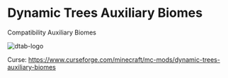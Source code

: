# Dynamic Trees Auxiliary Biomes
Compatibility Auxiliary Biomes

![dtab-logo](https://user-images.githubusercontent.com/55682433/176370786-c73c17f6-79d2-4bc2-8dba-383c145247d8.png)

Curse: https://www.curseforge.com/minecraft/mc-mods/dynamic-trees-auxiliary-biomes
